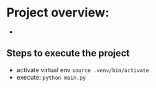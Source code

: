 # Project overview:

* 

## Steps to execute the project

* activate virtual env `source .venv/bin/activate`
* execute: `python main.py`

